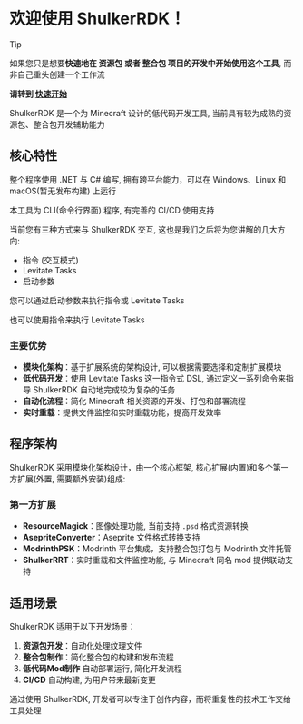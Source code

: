 # 欢迎使用 ShulkerRDK！

> [!TIP]
> 如果您只是想要**快速地在 资源包 或者 整合包 项目的开发中开始使用这个工具**, 而非自己重头创建一个工作流
>
> **请转到 [快速开始](../quickGuides/)**
>

ShulkerRDK 是一个为 Minecraft 设计的低代码开发工具, 当前具有较为成熟的资源包、整合包开发辅助能力

## 核心特性

整个程序使用 .NET 与 C# 编写, 拥有跨平台能力，可以在 Windows、Linux 和 macOS(暂无发布构建) 上运行

本工具为 CLI(命令行界面) 程序, 有完善的 CI/CD 使用支持

当前您有三种方式来与 ShulkerRDK 交互, 这也是我们之后将为您讲解的几大方向:
- 指令 (交互模式)
- Levitate Tasks
- 启动参数

您可以通过启动参数来执行指令或 Levitate Tasks

也可以使用指令来执行 Levitate Tasks

### 主要优势

- **模块化架构**：基于扩展系统的架构设计, 可以根据需要选择和定制扩展模块
- **低代码开发**：使用 Levitate Tasks 这一指令式 DSL, 通过定义一系列命令来指导 ShulkerRDK 自动地完成较为复杂的任务
- **自动化流程**：简化 Minecraft 相关资源的开发、打包和部署流程
- **实时重载**：提供文件监控和实时重载功能，提高开发效率

## 程序架构

ShulkerRDK 采用模块化架构设计，由一个核心框架, 核心扩展(内置)和多个第一方扩展(外置, 需要额外安装)组成:


### 第一方扩展
- **ResourceMagick**：图像处理功能, 当前支持 `.psd` 格式资源转换
- **AsepriteConverter**：Aseprite 文件格式转换支持
- **ModrinthPSK**：Modrinth 平台集成，支持整合包打包与 Modrinth 文件托管
- **ShulkerRRT**：实时重载和文件监控功能, 与 Minecraft 同名 mod 提供联动支持

## 适用场景

ShulkerRDK 适用于以下开发场景：

1. **资源包开发**：自动化处理纹理文件
2. **整合包制作**：简化整合包的构建和发布流程
3. **低代码Mod制作**  自动部署运行, 简化开发流程
4. **CI/CD** 自动构建, 为用户带来最新变更

通过使用 ShulkerRDK, 开发者可以专注于创作内容，而将重复性的技术工作交给工具处理